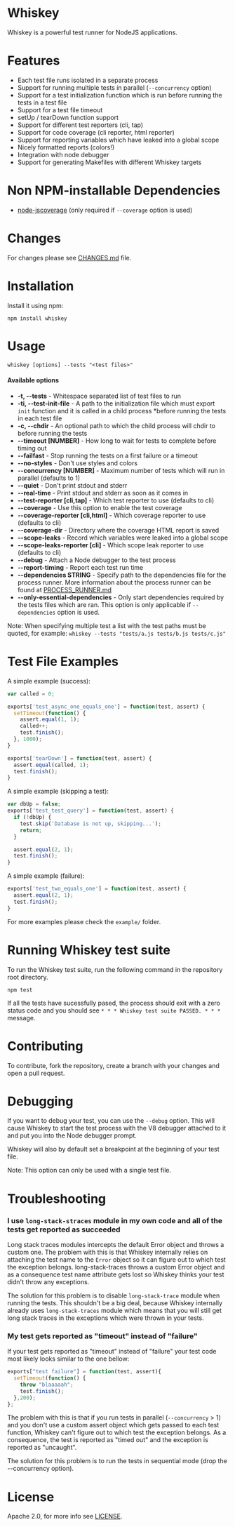 Whiskey
=======

Whiskey is a powerful test runner for NodeJS applications.

Features
========

* Each test file runs isolated in a separate process
* Support for running multiple tests in parallel (`--concurrency` option)
* Support for a test initialization function which is run before running the tests in a test file
* Support for a test file timeout
* setUp / tearDown function support
* Support for different test reporters (cli, tap)
* Support for code coverage (cli reporter, html reporter)
* Support for reporting variables which have leaked into a global scope
* Nicely formatted reports (colors!)
* Integration with node debugger
* Support for generating Makefiles with different Whiskey targets

Non NPM-installable Dependencies
===============================

* [node-jscoverage](https://github.com/Kami/node-jscoverage) (only required if `--coverage` option is used)

Changes
=======

For changes please see [CHANGES.md](/cloudkick/whiskey/blob/master/CHANGES.md) file.

Installation
============

Install it using npm:

```
npm install whiskey
```

Usage
=====

    whiskey [options] --tests "<test files>"

#### Available options

 * **-t, --tests** - Whitespace separated list of test files to run
 * **-ti, --test-init-file** - A path to the initialization file which must export
 `init` function and it is called in a child process *before running the tests in
 each test file
 * **-c, --chdir** - An optional path to which the child process will chdir to before
 running the tests
 * **--timeout [NUMBER]** - How long to wait for tests to complete before timing
 out
 * **--failfast** - Stop running the tests on a first failure or a timeout
 * **--no-styles** - Don't use styles and colors
 * **--concurrency [NUMBER]** - Maximum number of tests which will run in parallel (defaults to 1)
 * **--quiet** - Don't print stdout and stderr
 * **--real-time** - Print stdout and stderr as soon as it comes in
 * **--test-reporter [cli,tap]** - Which test reporter to use (defaults to cli)
 * **--coverage** - Use this option to enable the test coverage
 * **--coverage-reporter [cli,html]** - Which coverage reporter to use (defaults to cli)
 * **--coverage-dir** - Directory where the coverage HTML report is saved
 * **--scope-leaks** - Record which variables were leaked into a global scope
 * **--scope-leaks-reporter [cli]** - Which scope leak reporter to use (defaults
   to cli)
 * **--debug** - Attach a Node debugger to the test process
 * **--report-timing** - Report each test run time
 * **--dependencies STRING** - Specify path to the dependencies file for the
   process runner. More information about the process runner can be found at
   [PROCESS_RUNNER.md](/cloudkick/whiskey/blob/master/PROCESS_RUNNER.md)
 * **--only-essential-dependencies** - Only start dependencies required by the tests
   files which are ran. This option is only applicable if `--dependencies` option
   is used.

Note: When specifying multiple test a list with the test paths must be quoted,
for example: `whiskey --tests "tests/a.js tests/b.js tests/c.js"`

Test File Examples
==================

A simple example (success):

``` javascript
var called = 0;

exports['test_async_one_equals_one'] = function(test, assert) {
  setTimeout(function() {
    assert.equal(1, 1);
    called++;
    test.finish();
  }, 1000);
}

exports['tearDown'] = function(test, assert) {
  assert.equal(called, 1);
  test.finish();
}
```

A simple example (skipping a test):

``` javascript
var dbUp = false;
exports['test_test_query'] = function(test, assert) {
  if (!dbUp) {
    test.skip('Database is not up, skipping...');
    return;
  }

  assert.equal(2, 1);
  test.finish();
}
```


A simple example (failure):

``` javascript
exports['test_two_equals_one'] = function(test, assert) {
  assert.equal(2, 1);
  test.finish();
}
```

For more examples please check the `example/` folder.

Running Whiskey test suite
==========================

To run the Whiskey test suite, run the following command in the repository root
directory.

`npm test`

If all the tests have sucessfully pased, the process should exit with a zero
status code and you should see `* * * Whiskey test suite PASSED. * * *`
message.

Contributing
============

To contribute, fork the repository, create a branch with your changes and open a
pull request.

Debugging
=========

If you want to debug your test, you can use the `--debug` option. This will
cause Whiskey to start the test process with the V8 debugger attached to it
and put you into the Node debugger prompt.

Whiskey will also by default set a breakpoint at the beginning of your test
file.

Note: This option can only be used with a single test file.

Troubleshooting
===============

### I use `long-stack-straces` module in my own code and all of the tests get reported as succeeded

Long stack traces modules intercepts the default Error object and throws a custom
one. The problem with this is that Whiskey internally relies on attaching the
test name to the `Error` object so it can figure out to which test the exception
belongs. long-stack-traces throws a custom Error object and as a consequence test
name attribute gets lost so Whiskey thinks your test didn't throw any exceptions.

The solution for this problem is to disable `long-stack-trace` module when running
the tests. This shouldn't be a big deal, because Whiskey internally already uses
`long-stack-traces` module which means that you will still get long stack traces
in the exceptions which were thrown in your tests.

### My test gets reported as "timeout" instead of "failure"

If your test gets reported as "timeout" instead of "failure" your test code most
likely looks similar to the one bellow:

```javascript
exports["test failure"] = function(test, assert){
  setTimeout(function() {
    throw "blaaaaah";
    test.finish();
  },200);
};
```

The problem with this is that if you run tests in parallel (`--concurrency` > 1)
and you don't use a custom assert object which gets passed to each test function,
Whiskey can't figure out to which test the exception belongs. As a consequence,
the test is reported as "timed out" and the exception is reported as "uncaught".

The solution for this problem is to run the tests in sequential mode (drop the
--concurrency option).

License
=======

Apache 2.0, for more info see [LICENSE](/cloudkick/whiskey/blob/master/LICENSE).
